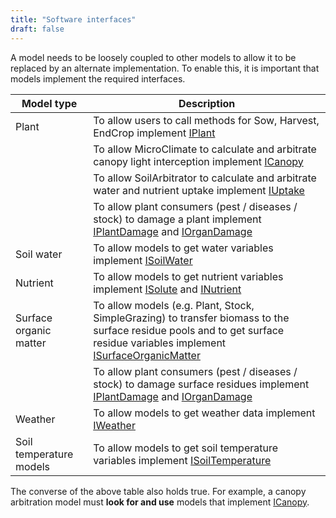 ```yaml
---
title: "Software interfaces"
draft: false
---
```


A model needs to be loosely coupled to other models to allow it to be replaced by an alternate implementation. To enable this, it is important that models implement the required interfaces.

| Model type                    | Description |
|-------------------------------|-------------------------------------------------------|
| Plant                         | To allow users to call methods for Sow, Harvest, EndCrop implement [IPlant](https://github.com/APSIMInitiative/ApsimX/blob/master/Models/Core/IPlant.cs)|
|                               | To allow MicroClimate to calculate and arbitrate canopy light interception implement [ICanopy](https://github.com/APSIMInitiative/ApsimX/blob/master/Models/Interfaces/ICanopy.cs) |     
|                               | To allow SoilArbitrator to calculate and arbitrate water and nutrient uptake implement [IUptake](https://github.com/APSIMInitiative/ApsimX/blob/master/Models/Interfaces/IUptake.cs) |
|                               | To allow plant consumers (pest / diseases / stock) to damage a plant implement [IPlantDamage](https://github.com/APSIMInitiative/ApsimX/blob/master/Models/PMF/Interfaces/IPlantDamage.cs) and [IOrganDamage](https://github.com/APSIMInitiative/ApsimX/blob/master/Models/PMF/Interfaces/IOrganDamage.cs)|
| Soil water                    | To allow models to get water variables implement [ISoilWater](https://github.com/APSIMInitiative/ApsimX/blob/master/Models/Interfaces/ISoilWater.cs)|
| Nutrient                      | To allow models to get nutrient variables implement [ISolute](https://github.com/APSIMInitiative/ApsimX/blob/master/Models/Soils/Nutrients/ISolute.cs) and [INutrient](https://github.com/APSIMInitiative/ApsimX/blob/master/Models/Soils/Nutrients/INutrient.cs)|
| Surface organic matter        | To allow models (e.g. Plant, Stock, SimpleGrazing) to transfer biomass to the surface residue pools and to get surface residue variables implement [ISurfaceOrganicMatter](https://github.com/APSIMInitiative/ApsimX/blob/master/Models/Interfaces/ISurfaceOrganicMatter.cs) |
|                               | To allow plant consumers (pest / diseases / stock) to damage surface residues implement [IPlantDamage](https://github.com/APSIMInitiative/ApsimX/blob/master/Models/PMF/Interfaces/IPlantDamage.cs) and [IOrganDamage](https://github.com/APSIMInitiative/ApsimX/blob/master/Models/PMF/Interfaces/IOrganDamage.cs)|
| Weather                       | To allow models to get weather data implement [IWeather](https://github.com/APSIMInitiative/ApsimX/blob/master/Models/Interfaces/IWeather.cs)|
| Soil temperature models       | To allow models to get soil temperature variables implement [ISoilTemperature](https://github.com/APSIMInitiative/ApsimX/blob/master/Models/Interfaces/ISoilTemperature.cs)|


The converse of the above table also holds true. For example, a canopy arbitration model must **look for and use** models that implement [ICanopy](https://github.com/APSIMInitiative/ApsimX/blob/master/Models/Interfaces/ICanopy.cs).
